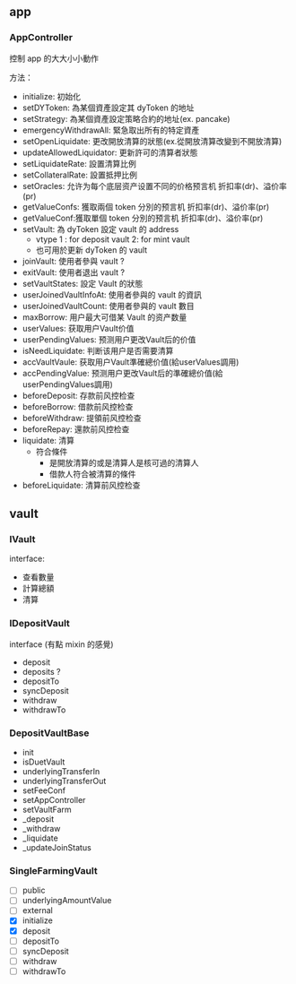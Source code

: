 ## app

### AppController
控制 app 的大大小小動作

方法：
- initialize: 初始化
- setDYToken: 為某個資產設定其 dyToken 的地址
- setStrategy: 為某個資產設定策略合約的地址(ex. pancake)
- emergencyWithdrawAll: 緊急取出所有的特定資產
- setOpenLiquidate: 更改開放清算的狀態(ex.從開放清算改變到不開放清算)
- updateAllowedLiquidator: 更新許可的清算者狀態
- setLiquidateRate: 設置清算比例
- setCollateralRate: 設置抵押比例
- setOracles: 允许为每个底层资产设置不同的价格预言机 折扣率(dr)、溢价率(pr)
- getValueConfs: 獲取兩個 token 分別的预言机 折扣率(dr)、溢价率(pr)
- getValueConf:獲取單個 token 分別的预言机 折扣率(dr)、溢价率(pr)
- setVault: 為 dyToken 設定 vault 的 address
  - vtype 1 : for deposit vault 2: for mint vault
  - 也可用於更新 dyToken 的 vault
- joinVault: 使用者參與 vault ?
- exitVault: 使用者退出 vault ?
- setVaultStates: 設定 Vault 的狀態
- userJoinedVaultInfoAt: 使用者參與的 vault 的資訊
- userJoinedVaultCount: 使用者參與的 vault 數目
- maxBorrow: 用户最大可借某 Vault 的资产数量
- userValues: 获取用户Vault价值
- userPendingValues: 预测用户更改Vault后的价值
- isNeedLiquidate: 判断该用户是否需要清算
- accVaultVaule: 获取用户Vault準確總价值(給userValues調用)
- accPendingValue: 预测用户更改Vault后的準確總价值(給userPendingValues調用)
- beforeDeposit: 存款前风控检查
- beforeBorrow: 借款前风控检查
- beforeWithdraw: 提領前风控检查
- beforeRepay: 還款前风控检查
- liquidate: 清算
  - 符合條件
    - 是開放清算的或是清算人是核可過的清算人
    - 借款人符合被清算的條件
- beforeLiquidate: 清算前风控检查
## vault 
### IVault
interface:
- 查看數量
- 計算總額
- 清算

### IDepositVault
interface (有點 mixin 的感覺)
- deposit
- deposits ?
- depositTo
- syncDeposit
- withdraw
- withdrawTo


### DepositVaultBase
- init
- isDuetVault
- underlyingTransferIn
- underlyingTransferOut
- setFeeConf
- setAppController
- setVaultFarm
- _deposit
- _withdraw
- _liquidate
- _updateJoinStatus

### SingleFarmingVault
- [ ]  public
  - [ ]  underlyingAmountValue
- [ ]  external
  - [x]  initialize
  - [x]  deposit
  - [ ]  depositTo
  - [ ]  syncDeposit
  - [ ]  withdraw
  - [ ]  withdrawTo